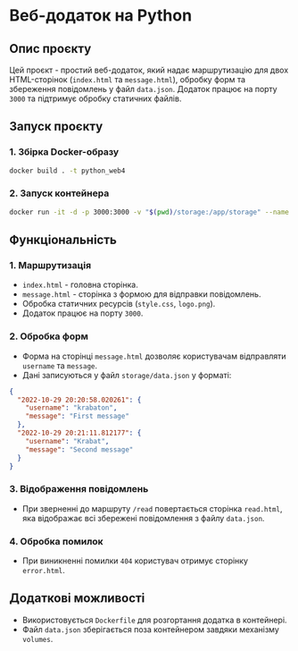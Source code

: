 # Веб-додаток на Python

## Опис проєкту

Цей проєкт - простий веб-додаток, який надає маршрутизацію для двох HTML-сторінок (`index.html` та `message.html`), обробку форм та збереження повідомлень у файл `data.json`. Додаток працює на порту `3000` та підтримує обробку статичних файлів.

## Запуск проєкту

### 1. **Збірка Docker-образу**

```sh
docker build . -t python_web4
```

### 2. **Запуск контейнера**

```sh
docker run -it -d -p 3000:3000 -v "$(pwd)/storage:/app/storage" --name python_web4 python_web4
```

## Функціональність

### **1. Маршрутизація**

- `index.html` - головна сторінка.
- `message.html` - сторінка з формою для відправки повідомлень.
- Обробка статичних ресурсів (`style.css`, `logo.png`).
- Додаток працює на порту `3000`.

### **2. Обробка форм**

- Форма на сторінці `message.html` дозволяє користувачам відправляти `username` та `message`.
- Дані записуються у файл `storage/data.json` у форматі:

```json
{
  "2022-10-29 20:20:58.020261": {
    "username": "krabaton",
    "message": "First message"
  },
  "2022-10-29 20:21:11.812177": {
    "username": "Krabat",
    "message": "Second message"
  }
}
```

### **3. Відображення повідомлень**

- При зверненні до маршруту `/read` повертається сторінка `read.html`, яка відображає всі збережені повідомлення з файлу `data.json`.

### **4. Обробка помилок**

- При виникненні помилки `404` користувач отримує сторінку `error.html`.

## Додаткові можливості

- Використовується `Dockerfile` для розгортання додатка в контейнері.
- Файл `data.json` зберігається поза контейнером завдяки механізму `volumes`.
